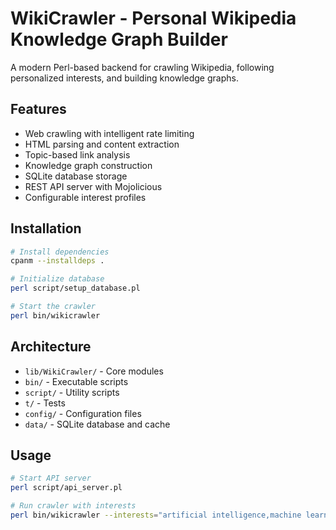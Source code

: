 # WikiCrawler - Personal Wikipedia Knowledge Graph Builder

A modern Perl-based backend for crawling Wikipedia, following personalized interests, and building knowledge graphs.

## Features

- Web crawling with intelligent rate limiting
- HTML parsing and content extraction
- Topic-based link analysis
- Knowledge graph construction
- SQLite database storage
- REST API server with Mojolicious
- Configurable interest profiles

## Installation

```bash
# Install dependencies
cpanm --installdeps .

# Initialize database
perl script/setup_database.pl

# Start the crawler
perl bin/wikicrawler
```

## Architecture

- `lib/WikiCrawler/` - Core modules
- `bin/` - Executable scripts
- `script/` - Utility scripts
- `t/` - Tests
- `config/` - Configuration files
- `data/` - SQLite database and cache

## Usage

```bash
# Start API server
perl script/api_server.pl

# Run crawler with interests
perl bin/wikicrawler --interests="artificial intelligence,machine learning"
```
